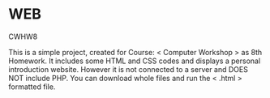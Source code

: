 # WEB
CWHW8

This is a simple project, created for Course: < Computer Workshop > as 8th Homework.
It includes some HTML and CSS codes and displays a personal introduction website. However it is not connected to a server and DOES NOT include PHP.
You can download whole files and run the < .html > formatted file.

